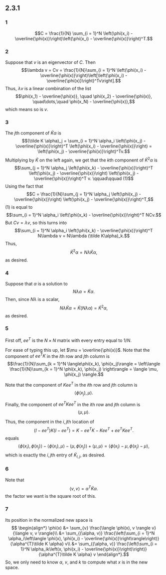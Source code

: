 ## 2.3.1
### 1
$$C = \frac{1}{N} \sum_{i = 1}^N \left(\phi(x_i) - \overline{\phi(x)}\right)\left(\phi(x_i) - \overline{\phi(x)}\right)^T.$$
### 2
Suppose that $v$ is an eigenvector of $C$.  Then
$$\lambda v = Cv = \frac{1}{N}\sum_{i = 1}^N \left(\phi(x_i) - \overline{\phi(x)}\right)\left[\left(\phi(x_i) - \overline{\phi(x)}\right)^Tv\right].$$
Thus, $\lambda v$ is a linear combination of the list
$$\phi(x_1) - \overline{\phi(x)}, \quad \phi(x_2) - \overline{\phi(x)}, \quad\dots,\quad \phi(x_N) - \overline{\phi(x)},$$
which means so is $v$.

### 3
The $j$th component of $\tilde K\alpha$ is
$$(\tilde K \alpha)_j = \sum_{i = 1}^N \alpha_i \left(\phi(x_j) - \overline{\phi(x)}\right)^T \left(\phi(x_i) - \overline{\phi(x)}\right) = \left(\phi(x_j) - \overline{\phi(x)}\right)^Tv.$$
Multiplying by $\tilde K$ on the left again, we get that the $k$th component of $\tilde K^2 \alpha$ is 
$$\sum_{j = 1}^N \alpha_j \left(\phi(x_k) - \overline{\phi(x)}\right)^T \left(\phi(x_j) - \overline{\phi(x)}\right) \left(\phi(x_j) - \overline{\phi(x)}\right)^T v. \qquad\qquad (1)$$
Using the fact that
$$C = \frac{1}{N}\sum_{j = 1}^N \alpha_j \left(\phi(x_j) - \overline{\phi(x)}\right) \left(\phi(x_j) - \overline{\phi(x)}\right)^T,$$
(1) is equal to
$$\sum_{i = 1}^N \alpha_i \left(\phi(x_k) - \overline{\phi(x)}\right)^T NCv.$$
But $Cv = \lambda v$, so this turns into
$$\sum_{i = 1}^N \alpha_i \left(\phi(x_k) - \overline{\phi(x)}\right)^T N\lambda v = N\lambda (\tilde K\alpha)_k.$$
Thus,
$$\tilde K^2\alpha = N\lambda \tilde K \alpha,$$
as desired.

### 4
Suppose that $\alpha$ is a solution to
$$N \lambda \alpha = \tilde K \alpha.$$
Then, since $N\lambda$ is a scalar,
$$N\lambda \tilde K \alpha = \tilde K(N \lambda \alpha) = \tilde K^2 \alpha,$$
as desired.

### 5
First off, $ee^T$ is the $N \times N$ matrix with every entry equal to $1 / N$.

For ease of typing this up, let $\mu = \overline{\phi(x)}$. 
Note that the component of $ee^TK$ in the $i$th row and $j$th column is
$$\frac{1}{N}\sum_{k = 1}^N \langle\phi(x_k), \phi(x_j)\rangle = \left\langle \frac{1}{N}\sum_{k = 1}^N \phi(x_k), \phi(x_j) \right\rangle = \langle \mu, \phi(x_j) \rangle.$$

Note that the component of $Kee^T$ in the $i$th row and $j$th column is
$$\langle \phi(x_j), \mu \rangle.$$

Finally, the component of $ee^TKee^T$ in the $i$th row and $j$th column is
$$\langle \mu, \mu \rangle.$$

Thus, the component in the $i,j$th location of
$$(I - ee^T)K(I - ee^T) = K - ee^T K - Kee^T + ee^TKee^T.$$
equals
$$\langle \phi(x_i), \phi(x_j) \rangle - \langle \phi(x_i), \mu \rangle - \langle \mu, \phi(x_j) \rangle + \langle \mu, \mu\rangle = \left\langle \phi(x_i) - \mu, \phi(x_j) - \mu \right\rangle,$$
which is exactly the $i,j$th entry of $\tilde K_{i, j}$, as desired.

### 6
Note that
$$\langle v, v \rangle = \alpha^T \tilde K \alpha.$$
the factor we want is the square root of this.

### 7
Its position in the normalized new space is
$$
\begin{align*}
\phi(x) &= \sum_{v} \frac{\langle \phi(x), v \rangle v}{\langle v, v \rangle}\\
&= \sum_{(\alpha, v)} \frac{\left(\sum_{i = 1}^N \alpha_i\left\langle \phi(x), \phi(x_i) - \overline{\phi(x)}\right\rangle\right)}{\alpha^{T}\tilde K \alpha} v\\
&= \sum_{(\alpha, v)} \frac{\left(\sum_{i = 1}^N \alpha_ik\left(x, \phi(x_i) - \overline{\phi(x)}\right)\right)}{\alpha^{T}\tilde K \alpha} v
\end{align*}.$$
So, we only need to know $\alpha$, $v$, and $k$ to compute what $x$ is in the new space.